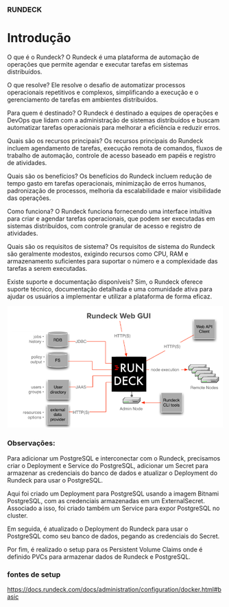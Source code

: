 
### RUNDECK

# Introdução

O que é o Rundeck?
O Rundeck é uma plataforma de automação de operações que permite agendar e executar tarefas em sistemas distribuídos.

O que resolve?
Ele resolve o desafio de automatizar processos operacionais repetitivos e complexos, simplificando a execução e o gerenciamento de tarefas em ambientes distribuídos.

Para quem é destinado?
O Rundeck é destinado a equipes de operações e DevOps que lidam com a administração de sistemas distribuídos e buscam automatizar tarefas operacionais para melhorar a eficiência e reduzir erros.

Quais são os recursos principais?
Os recursos principais do Rundeck incluem agendamento de tarefas, execução remota de comandos, fluxos de trabalho de automação, controle de acesso baseado em papéis e registro de atividades.

Quais são os benefícios?
Os benefícios do Rundeck incluem redução de tempo gasto em tarefas operacionais, minimização de erros humanos, padronização de processos, melhoria da escalabilidade e maior visibilidade das operações.

Como funciona?
O Rundeck funciona fornecendo uma interface intuitiva para criar e agendar tarefas operacionais, que podem ser executadas em sistemas distribuídos, com controle granular de acesso e registro de atividades.

Quais são os requisitos de sistema?
Os requisitos de sistema do Rundeck são geralmente modestos, exigindo recursos como CPU, RAM e armazenamento suficientes para suportar o número e a complexidade das tarefas a serem executadas.

Existe suporte e documentação disponíveis?
Sim, o Rundeck oferece suporte técnico, documentação detalhada e uma comunidade ativa para ajudar os usuários a implementar e utilizar a plataforma de forma eficaz.

![diagram](./imgs/img1.jpg)

### Observações:
Para adicionar um PostgreSQL e interconectar com o Rundeck, precisamos criar o Deployment e Service do PostgreSQL, adicionar um Secret para armazenar as credenciais do banco de dados e atualizar o Deployment do Rundeck para usar o PostgreSQL.

Aqui foi criado um Deployment para PostgreSQL usando a imagem Bitnami PostgreSQL, com as credenciais armazenadas em um ExternalSecret.
Associado a isso, foi criado também um Service para expor PostgreSQL no cluster.

Em seguida, é atualizado o Deployment do Rundeck para usar o PostgreSQL como seu banco de dados, pegando as credenciais do Secret.

Por fim, é realizado o setup para os Persistent Volume Claims onde é definido PVCs para armazenar dados de Rundeck e PostgreSQL.

### fontes de setup
https://docs.rundeck.com/docs/administration/configuration/docker.html#basic
